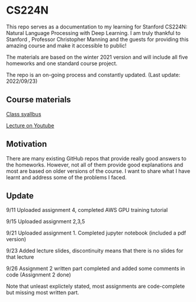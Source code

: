 # CS224N
This repo serves as a documentation to my learning for Stanford CS224N: Natural Language Processing with Deep Learning. I am truly thankful to Stanford , Professor Christopher Manning and the guests for providing this amazing course and make it accessible to public!

The materials are based on the winter 2021 version and will include all five homeworks and one standard course project.

The repo is an on-going process and constantly updated. (Last update: 2022/09/23)

## Course materials

[Class syallbus](https://stanford-cs329s.github.io/syllabus.html)

[Lecture on Youtube](https://www.youtube.com/playlist?list=PLoROMvodv4rOSH4v6133s9LFPRHjEmbmJ)

## Motivation 

There are many existing GitHub repos that provide really good answers to the homeworks. However, not all of them provide good explanations and most are based on older versions of the course. I want to share what I have learnt and address some of the problems I faced.

## Update

9/11 Uploaded assignment 4, completed AWS GPU training tutorial

9/15 Uploaded assignment 2,3,5

9/21 Uploaded assignment 1. Completed jupyter notebook (included a pdf version)

9/23 Added lecture slides, discontinuity means that there is no slides for that lecture

9/26 Assignment 2 written part completed and added some comments in code (Assignment 2 done)

Note that unleast explictely stated, most assignments are code-complete but missing most written part.
